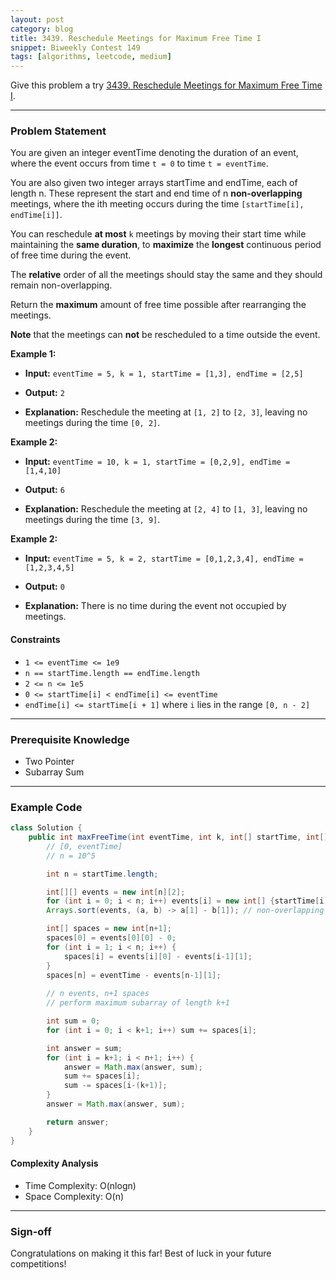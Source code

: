 ```yaml
---
layout: post
category: blog
title: 3439. Reschedule Meetings for Maximum Free Time I
snippet: Biweekly Contest 149
tags: [algorithms, leetcode, medium]
---
```


Give this problem a try [3439. Reschedule Meetings for Maximum Free Time I](https://leetcode.com/problems/reschedule-meetings-for-maximum-free-time-i/description/).

---

### Problem Statement

You are given an integer eventTime denoting the duration of an event, where the event occurs from time `t = 0` to time `t = eventTime`.

You are also given two integer arrays startTime and endTime, each of length n. These represent the start and end time of n **non-overlapping** meetings, where the ith meeting occurs during the time `[startTime[i], endTime[i]]`.

You can reschedule **at most** `k` meetings by moving their start time while maintaining the **same duration**, to **maximize** the **longest** continuous period of free time during the event.

The **relative** order of all the meetings should stay the same and they should remain non-overlapping.

Return the **maximum** amount of free time possible after rearranging the meetings.

**Note** that the meetings can **not** be rescheduled to a time outside the event.

**Example 1:**

- **Input:** 
  `eventTime = 5, k = 1, startTime = [1,3], endTime = [2,5]`

- **Output:** 
  `2`

- **Explanation:**
  Reschedule the meeting at `[1, 2]` to `[2, 3]`, leaving no meetings during the time `[0, 2]`.

**Example 2:**

- **Input:** 
  `eventTime = 10, k = 1, startTime = [0,2,9], endTime = [1,4,10]`

- **Output:** 
  `6`

- **Explanation:**
  Reschedule the meeting at `[2, 4]` to `[1, 3]`, leaving no meetings during the time `[3, 9]`.

**Example 2:**

- **Input:** 
  `eventTime = 5, k = 2, startTime = [0,1,2,3,4], endTime = [1,2,3,4,5]`

- **Output:** 
  `0`

- **Explanation:**
  There is no time during the event not occupied by meetings.

#### Constraints

- `1 <= eventTime <= 1e9`
- `n == startTime.length == endTime.length`
- `2 <= n <= 1e5`
- `0 <= startTime[i] < endTime[i] <= eventTime`
- `endTime[i] <= startTime[i + 1]` where `i` lies in the range `[0, n - 2]`

---

### Prerequisite Knowledge

- Two Pointer
- Subarray Sum

---

### Example Code

```java
class Solution {
    public int maxFreeTime(int eventTime, int k, int[] startTime, int[] endTime) {
        // [0, eventTime]
        // n = 10^5

        int n = startTime.length;

        int[][] events = new int[n][2];
        for (int i = 0; i < n; i++) events[i] = new int[] {startTime[i], endTime[i]};
        Arrays.sort(events, (a, b) -> a[1] - b[1]); // non-overlapping

        int[] spaces = new int[n+1];
        spaces[0] = events[0][0] - 0;
        for (int i = 1; i < n; i++) {
            spaces[i] = events[i][0] - events[i-1][1];
        }
        spaces[n] = eventTime - events[n-1][1];
        
        // n events, n+1 spaces
        // perform maximum subarray of length k+1

        int sum = 0;
        for (int i = 0; i < k+1; i++) sum += spaces[i];

        int answer = sum;
        for (int i = k+1; i < n+1; i++) {
            answer = Math.max(answer, sum);
            sum += spaces[i];
            sum -= spaces[i-(k+1)];
        }
        answer = Math.max(answer, sum);

        return answer;
    }
}
```

#### Complexity Analysis

- Time Complexity: O(nlogn)
- Space Complexity: O(n)

---

### Sign-off

Congratulations on making it this far! Best of luck in your future competitions!